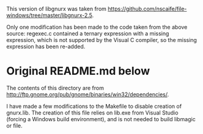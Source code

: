 This version of libgnurx was taken from https://github.com/nscaife/file-windows/tree/master/libgnurx-2.5.

Only one modification has been made to the code taken from the above source: regexec.c contained a ternary expression with a missing expression, which is not supported by the Visual C compiler, so the missing expression has been re-added.

Original README.md below
========================

The contents of this directory are from http://ftp.gnome.org/pub/gnome/binaries/win32/dependencies/.

I have made a few modifications to the Makefile to disable creation of gnurx.lib. The creation of this file relies on lib.exe from Visual Studio (forcing a Windows build environment), and is not needed to build libmagic or file.
